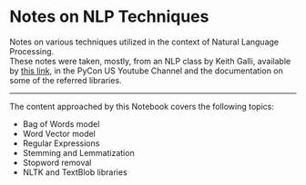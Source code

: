 # Notes on NLP Techniques
Notes on various techniques utilized in the context of Natural Language Processing.<br>
These notes were taken, mostly, from an NLP class by Keith Galli, available by [this link](https://www.youtube.com/watch?v=vyOgWhwUmec), in the PyCon US Youtube Channel and the documentation on some of the referred libraries.
___
The content approached by this Notebook covers the following topics:
  - Bag of Words model
  - Word Vector model
  - Regular Expressions
  - Stemming and Lemmatization
  - Stopword removal
  - NLTK and TextBlob libraries
